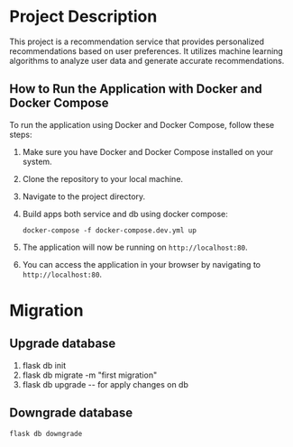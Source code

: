 # Project Description

This project is a recommendation service that provides personalized recommendations based on user preferences. It utilizes machine learning algorithms to analyze user data and generate accurate recommendations.

## How to Run the Application with Docker and Docker Compose

To run the application using Docker and Docker Compose, follow these steps:

1. Make sure you have Docker and Docker Compose installed on your system.

2. Clone the repository to your local machine.

3. Navigate to the project directory.

4. Build apps both service and db using docker compose:

    ```
    docker-compose -f docker-compose.dev.yml up
    ```

5. The application will now be running on `http://localhost:80`.

6. You can access the application in your browser by navigating to `http://localhost:80`.

# Migration 
## Upgrade database 
1. flask db init
2. flask db migrate -m "first migration"
3. flask db upgrade -- for apply changes on db 

## Downgrade database
```
flask db downgrade
```